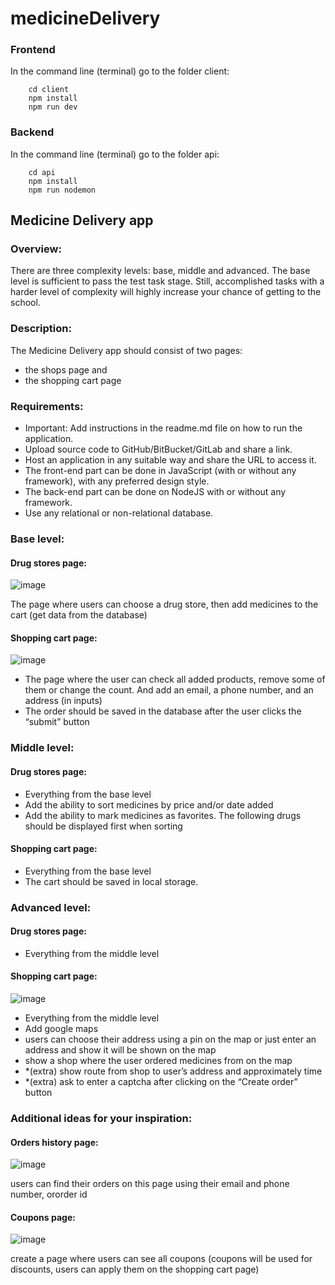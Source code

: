 # medicineDelivery

### Frontend

In the command line (terminal) go to the folder client:

```
    cd client
    npm install
    npm run dev
```


### Backend

In the command line (terminal) go to the folder api:

```
    cd api
    npm install
    npm run nodemon
```

## Medicine Delivery app

### Overview:
There are three complexity levels: base, middle and advanced.
The base level is sufficient to pass the test task stage. Still, accomplished tasks with a harder
level of complexity will highly increase your chance of getting to the school.

### Description:
The Medicine Delivery app should consist of two pages:
- the shops page and
- the shopping cart page

### Requirements:
- Important: Add instructions in the readme.md file on how to run the application.
- Upload source code to GitHub/BitBucket/GitLab and share a link.
- Host an application in any suitable way and share the URL to access it.
- The front-end part can be done in JavaScript (with or without any framework), with any
preferred design style.
- The back-end part can be done on NodeJS with or without any framework.
- Use any relational or non-relational database.

### Base level:

#### Drug stores page:

![image](https://github.com/VasylynaKolodiy/medicineDelivery/assets/106997950/833e450a-c702-42a2-975b-a52f8860833c)

The page where users can choose a drug store, then add medicines to the cart (get data from the database)

#### Shopping cart page:

![image](https://github.com/VasylynaKolodiy/medicineDelivery/assets/106997950/48aac16d-9a22-4a91-9cb0-a78e418263c4)

- The page where the user can check all added products, remove some of them
or change the count. And add an email, a phone number, and an address (in
inputs)
- The order should be saved in the database after the user clicks the “submit”
button

### Middle level:

#### Drug stores page:
- Everything from the base level
- Add the ability to sort medicines by price and/or date added
- Add the ability to mark medicines as favorites. The following drugs should be displayed first when sorting

#### Shopping cart page:
- Everything from the base level
- The cart should be saved in local storage.

### Advanced level:

#### Drug stores page:
- Everything from the middle level

#### Shopping cart page:

![image](https://github.com/VasylynaKolodiy/medicineDelivery/assets/106997950/9e18b312-9b27-4dc5-8d41-fb07222609a8)

- Everything from the middle level
- Add google maps
- users can choose their address using a pin on the map or just enter an
address and show it will be shown on the map
- show a shop where the user ordered medicines from on the map
- *(extra) show route from shop to user’s address and approximately time
- *(extra) ask to enter a captcha after clicking on the “Create order” button

### Additional ideas for your inspiration:

#### Orders history page:

![image](https://github.com/VasylynaKolodiy/medicineDelivery/assets/106997950/9cd8b98d-37da-48ce-8604-a9ca1d39096a)

users can find their orders on this page using their email and phone number, ororder id

#### Coupons page:

![image](https://github.com/VasylynaKolodiy/medicineDelivery/assets/106997950/66dfd7cd-6106-4889-a304-a5c1786b9925)

create a page where users can see all coupons (coupons will be used for discounts, users can apply them on the shopping cart page)

